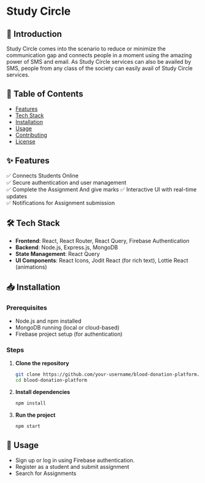 # Study Circle 

## 📌 Introduction  
Study Circle comes into the scenario to reduce or minimize the communication gap and connects people in a moment using the amazing power of SMS and email. As Study Circle services can also be availed by SMS, people from any class of the society can easily avail of Study Circle services. 

## 📖 Table of Contents  
- [Features](#features)  
- [Tech Stack](#tech-stack)  
- [Installation](#installation)  
- [Usage](#usage)  
- [Contributing](#contributing)  
- [License](#license)  

## ✨ Features  
✅ Connects Students Online  
✅ Secure authentication and user management  
✅ Complete the Assignment And give marks 
✅ Interactive UI with real-time updates  
✅ Notifications for Assignment submission  

## 🛠 Tech Stack  
- **Frontend**: React, React Router, React Query, Firebase Authentication  
- **Backend**: Node.js, Express.js, MongoDB  
- **State Management**: React Query  
- **UI Components**: React Icons, Jodit React (for rich text), Lottie React (animations)  

## 📥 Installation  

### Prerequisites  
- Node.js and npm installed  
- MongoDB running (local or cloud-based)  
- Firebase project setup (for authentication)  

### Steps  

1. **Clone the repository**  
   ```bash
   git clone https://github.com/your-username/blood-donation-platform.git
   cd blood-donation-platform
   ```

2. **Install dependencies**  
   ```bash
   npm install
   ```

3. **Run the project**  
   ```bash
   npm start
   ```

## 🚀 Usage  
- Sign up or log in using Firebase authentication.  
- Register as a student and submit assignment  
- Search for Assignments  

